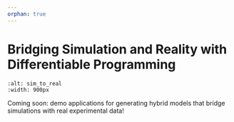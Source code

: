 ```yaml
---
orphan: true
---
```


# Bridging Simulation and Reality with Differentiable Programming

```{figure} sim_to_real.png
:alt: sim_to_real
:width: 900px
```

Coming soon: demo applications for generating hybrid models that bridge simulations with real experimental data!
